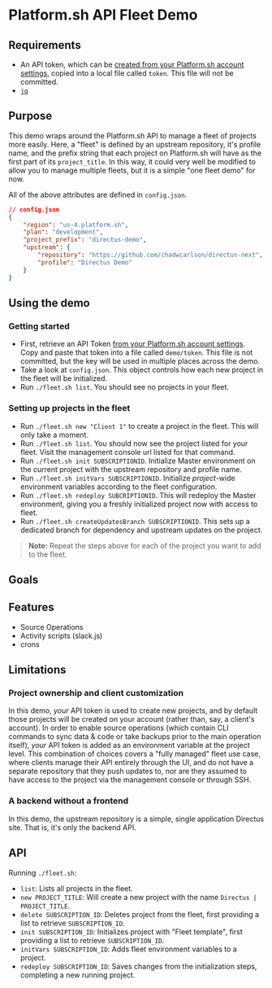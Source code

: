 # Platform.sh API Fleet Demo

## Requirements

- An API token, which can be [created from your Platform.sh account settings](https://docs.platform.sh/development/cli/api-tokens.html#obtaining-a-token), copied into a local file called `token`. This file will not be committed.
- [`jq`](https://stedolan.github.io/jq/download/)

## Purpose

This demo wraps around the Platform.sh API to manage a fleet of projects more easily. Here, a "fleet" is defined by an upstream repository, it's profile name, and the prefix string that each project on Platform.sh will have as the first part of its `project_title`. In this way, it could very well be modified to allow you to manage multiple fleets, but it is a simple "one fleet demo" for now. 

All of the above attributes are defined in `config.json`.

```json
// config.json
{
    "region": "us-4.platform.sh",
    "plan": "development",
    "project_prefix": "directus-demo",
    "upstream": {
        "repository": "https://github.com/chadwcarlson/directus-next",
        "profile": "Directus Demo"
    }
}
```

## Using the demo

### Getting started

- First, retrieve an API Token [from your Platform.sh account settings](https://docs.platform.sh/development/cli/api-tokens.html#obtaining-a-token). Copy and paste that token into a file called `demo/token`. This file is not committed, but the key will be used in multiple places across the demo. 
- Take a look at `config.json`. This object controls how each new project in the fleet will be initialized. 
- Run `./fleet.sh list`. You should see no projects in your fleet. 

### Setting up projects in the fleet

- Run `./fleet.sh new "Client 1"` to create a project in the fleet. This will only take a moment. 
- Run `./fleet.sh list`. You should now see the project listed for your fleet. Visit the management console url listed for that command. 
- Run `./fleet.sh init SUBSCRIPTIONID`. Initialize Master environment on the current project with the upstream repository and profile name.
- Run `./fleet.sh initVars SUBSCRIPTIONID`. Initialize *project*-wide environment variables according to the fleet configuration.
- Run `./fleet.sh redeploy SUBCRIPTIONID`. This will redeploy the Master environment, giving you a freshly initialized project now with access to fleet.
- Run `./fleet.sh createUpdatesBranch SUBSCRIPTIONID`. This sets up a dedicated branch for dependency and upstream updates on the project.

> **Note:** Repeat the steps above for each of the project you want to add to the fleet.

## Goals

## Features

- Source Operations
- Activity scripts (slack.js)
- crons

## Limitations

### Project ownership and client customization

In this demo, *your* API token is used to create new projects, and by default those projects will be created on your account (rather than, say, a client's account). In order to enable source operations (which contain CLI commands to sync data & code or take backups prior to the main operation itself), *your* API token is added as an environment variable at the project level. This combination of choices covers a "fully managed" fleet use case, where clients manage their API entirely through the UI, and do not have a separate repository that they push updates to, nor are they assumed to have access to the project via the management console or through SSH.  

### A backend without a frontend

In this demo, the upstream repository is a simple, single application Directus site. That is, it's only the backend API. 

## API

Running `./fleet.sh`:

- `list`: Lists all projects in the fleet.
- `new PROJECT_TITLE`: Will create a new project with the name `Directus | PROJECT_TITLE`.
- `delete SUBSCRIPTION_ID`: Deletes project from the fleet, first providing a list to retrieve `SUBSCRIPTION_ID`.
- `init SUBSCRIPTION_ID`: Initializes project with "Fleet template", first providing a list to retrieve `SUBSCRIPTION_ID`.
- `initVars SUBSCRIPTION_ID`: Adds fleet environment variables to a project.
- `redeploy SUBSCRIPTION_ID`: Saves changes from the initialization steps, completing a new running project.



